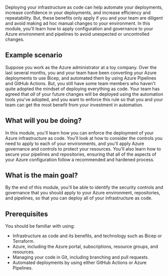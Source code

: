 Deploying your infrastructure as code can help automate your deployments, increase confidence in your deployments, and increase efficiency and repeatability. But, these benefits only apply if you and your team are diligent and avoid making ad hoc manual changes to your environment. In this module, you'll learn how to apply configuration and governance to your Azure environment and pipelines to avoid unexpected or uncontrolled changes.

## Example scenario

Suppose you work as the Azure administrator at a toy company. Over the last several months, you and your team have been converting your Azure deployments to use Bicep, and automated them by using Azure Pipelines and GitHub Actions. But, you still have some team members who haven't quite adopted the mindset of deploying everything as code. Your team has agreed that *all* of your future changes will be deployed using the automation tools you've adopted, and you want to enforce this rule so that you and your team can get the most benefit from your investment in automation.

## What will you be doing?

In this module, you'll learn how you can enforce the deployment of your Azure infrastructure as code. You'll look at how to consider the controls you need to apply to each of your environments, and you'll apply Azure governance and controls to protect your resources. You'll also learn how to secure your pipelines and repositories, ensuring that all of the aspects of your Azure configuration follow a recommended and hardened process.

## What is the main goal?

By the end of this module, you'll be able to identify the security controls and governance that you should apply to your Azure environment, repositories, and pipelines, so that you can deploy all of your infrastructure as code.

## Prerequisites

You should be familiar with using:

- Infrastructure as code and its benefits, and technology such as Bicep or Terraform.
- Azure, including the Azure portal, subscriptions, resource groups, and resources.
- Managing your code in Git, including branching and pull requests.
- Automated deployments by using either GitHub Actions or Azure Pipelines.
